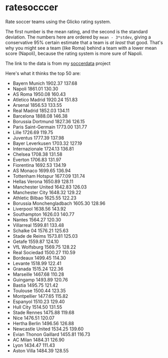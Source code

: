 ratesocccer
===========

Rate soccer teams using the Glicko rating system.

The first number is the mean rating, and the second is the standard deviation.
The numbers here are ordered by `mean - 3*stdev`, giving a conservative 95% certain estimate that a team is
*at least* that good. That's why you might see a team (like Roma) behind a team with a lower mean score
(Napoli), because the rating system is more sure of Napoli.

The link to the data is from my [soccerdata](https://github.com/llimllib/soccerdata) project

Here's what it thinks the top 50 are:

* Bayern Munich 1902.37 137.68
* Napoli 1861.01 130.30
* AS Roma 1950.08 160.43
* Atletico Madrid 1920.24 151.83
* Arsenal 1856.53 133.55
* Real Madrid 1852.03 134.11
* Barcelona 1888.08 146.38
* Borussia Dortmund 1827.36 126.15
* Paris Saint-Germain 1773.00 131.77
* Lille 1726.69 119.75
* Juventus 1777.39 137.98
* Bayer Leverkusen 1703.32 127.19
* Internazionale 1724.13 136.81
* Chelsea 1708.38 131.58
* Everton 1706.83 131.97
* Fiorentina 1692.53 134.19
* AS Monaco 1699.65 136.94
* Tottenham Hotspur 1677.09 131.74
* Hellas Verona 1650.89 128.11
* Manchester United 1642.83 126.03
* Manchester City 1648.32 129.22
* Athletic Bilbao 1625.55 122.23
* Borussia Monchengladbach 1605.30 128.96
* Liverpool 1638.56 143.92
* Southampton 1626.03 140.77
* Nantes 1564.27 120.30
* Villarreal 1599.81 133.48
* Schalke 04 1576.21 125.63
* Stade de Reims 1573.81 125.03
* Getafe 1559.87 124.10
* VfL Wolfsburg 1569.75 128.22
* Real Sociedad 1500.27 110.59
* Bordeaux 1499.45 114.30
* Levante 1518.99 122.41
* Granada 1515.24 122.36
* Marseille 1467.68 110.28
* Guingamp 1493.89 120.76
* Bastia 1495.75 121.42
* Toulouse 1500.44 123.35
* Montpellier 1477.65 115.82
* Espanyol 1510.23 129.40
* Hull City 1514.50 131.55
* Stade Rennes 1475.88 119.68
* Nice 1476.51 120.07
* Hertha Berlin 1496.56 126.88
* Newcastle United 1534.25 139.60
* Evian Thonon Gaillard 1455.81 116.73
* AC Milan 1484.31 126.90
* Lyon 1434.47 111.43
* Aston Villa 1484.39 128.55
